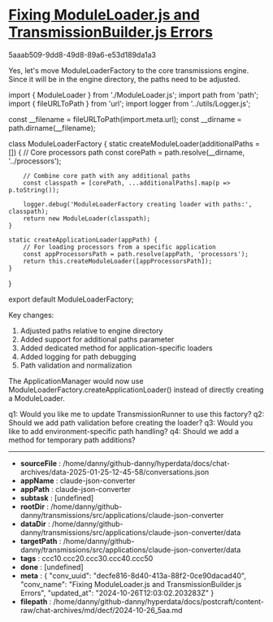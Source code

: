 # [Fixing ModuleLoader.js and TransmissionBuilder.js Errors](https://claude.ai/chat/decfe816-8d40-413a-88f2-0ce90dacad40)

5aaab509-9dd8-49d8-89a6-e53d189da1a3

 Yes, let's move ModuleLoaderFactory to the core transmissions engine. Since it will be in the engine directory, the paths need to be adjusted.

<antArtifact identifier="core-module-loader-factory" type="application/vnd.ant.code" language="javascript" title="Engine ModuleLoaderFactory">
import { ModuleLoader } from './ModuleLoader.js';
import path from 'path';
import { fileURLToPath } from 'url';
import logger from '../utils/Logger.js';

const __filename = fileURLToPath(import.meta.url);
const __dirname = path.dirname(__filename);

class ModuleLoaderFactory {
    static createModuleLoader(additionalPaths = []) {
        // Core processors path
        const corePath = path.resolve(__dirname, '../processors');
        
        // Combine core path with any additional paths
        const classpath = [corePath, ...additionalPaths].map(p => p.toString());
        
        logger.debug('ModuleLoaderFactory creating loader with paths:', classpath);
        return new ModuleLoader(classpath);
    }

    static createApplicationLoader(appPath) {
        // For loading processors from a specific application
        const appProcessorsPath = path.resolve(appPath, 'processors');
        return this.createModuleLoader([appProcessorsPath]);
    }
}

export default ModuleLoaderFactory;
</antArtifact>

Key changes:
1. Adjusted paths relative to engine directory
2. Added support for additional paths parameter
3. Added dedicated method for application-specific loaders
4. Added logging for path debugging
5. Path validation and normalization

The ApplicationManager would now use ModuleLoaderFactory.createApplicationLoader() instead of directly creating a ModuleLoader.

q1: Would you like me to update TransmissionRunner to use this factory?
q2: Should we add path validation before creating the loader?
q3: Would you like to add environment-specific path handling?
q4: Should we add a method for temporary path additions?

---

* **sourceFile** : /home/danny/github-danny/hyperdata/docs/chat-archives/data-2025-01-25-12-45-58/conversations.json
* **appName** : claude-json-converter
* **appPath** : claude-json-converter
* **subtask** : [undefined]
* **rootDir** : /home/danny/github-danny/transmissions/src/applications/claude-json-converter
* **dataDir** : /home/danny/github-danny/transmissions/src/applications/claude-json-converter/data
* **targetPath** : /home/danny/github-danny/transmissions/src/applications/claude-json-converter/data
* **tags** : ccc10.ccc20.ccc30.ccc40.ccc50
* **done** : [undefined]
* **meta** : {
  "conv_uuid": "decfe816-8d40-413a-88f2-0ce90dacad40",
  "conv_name": "Fixing ModuleLoader.js and TransmissionBuilder.js Errors",
  "updated_at": "2024-10-26T12:03:02.203283Z"
}
* **filepath** : /home/danny/github-danny/hyperdata/docs/postcraft/content-raw/chat-archives/md/decf/2024-10-26_5aa.md